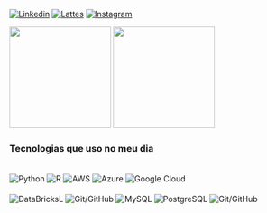 [![Linkedin](https://img.shields.io/badge/LinkedIn-0077B5?style=for-the-badge&logo=linkedin&logoColor=white)](https://www.linkedin.com/in/leonardo-venancio-correia-3279b210b/) [![Lattes](https://img.shields.io/badge/website-000000?style=for-the-badge&logo=About.me&logoColor=white)](http://lattes.cnpq.br/4816788536590479) [![Instagram](https://img.shields.io/badge/Instagram-E4405F?style=for-the-badge&logo=instagram&logoColor=white)](https://www.instagram.com/leonardovenan)

<div>
    <img height="180em" 
        src="https://github-readme-stats.vercel.app/api?username=leonardovenan&theme=tokyonight&show_icons=true" />
    <img height="180em" 
        src="https://github-readme-stats.vercel.app/api/top-langs/?username=leonardovenan&hide_progress=true&theme=tokyonight" />
</div>

### Tecnologias que uso no meu dia
<div style="display> inline_block"><br/>
    <img align="center" alt="Python" src="https://img.shields.io/badge/Python-3776AB?style=for-the-badge&logo=python&logoColor=white" />
    <img align="center" alt="R" src="https://img.shields.io/badge/R-276DC3?style=for-the-badge&logo=r&logoColor=white" />
    <img align="center" alt="AWS" src="https://img.shields.io/badge/Amazon_AWS-FF9900?style=for-the-badge&logo=amazonaws&logoColor=white" />
    <img align="center" alt="Azure" src="https://img.shields.io/badge/microsoft%20azure-0089D6?style=for-the-badge&logo=microsoft-azure&logoColor=white" />
    <img align="center" alt="Google Cloud" src="https://img.shields.io/badge/Google_Cloud-4285F4?style=for-the-badge&logo=google-cloud&logoColor=white" />
</div>

<div style="display> inline_block"><br/>
    <img align="center" alt="DataBricksL" src="https://img.shields.io/badge/Databricks-FF3621?style=for-the-badge&logo=Databricks&logoColor=white" />
    <img align="center" alt="Git/GitHub" src="https://img.shields.io/badge/Made%20with-Jupyter-orange?style=for-the-badge&logo=Jupyter" />
    <img align="center" alt="MySQL" src="https://img.shields.io/badge/MySQL-00000F?style=for-the-badge&logo=mysql&logoColor=whitee" />
    <img align="center" alt="PostgreSQL" src="https://img.shields.io/badge/PostgreSQL-316192?style=for-the-badge&logo=postgresql&logoColor=white" />
    <img align="center" alt="Git/GitHub" src="https://img.shields.io/badge/GIT-E44C30?style=for-the-badge&logo=git&logoColor=white" />
</div>  


